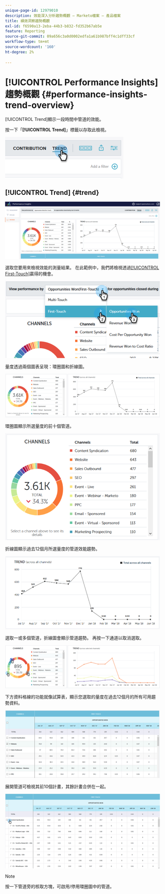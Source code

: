 ```yaml
---
unique-page-id: 12979010
description: 效能深入分析趨勢概觀 — Marketo檔案 — 產品檔案
title: 績效洞察趨勢概觀
exl-id: f6590a13-2eba-44b3-b832-fd352b67ab5e
feature: Reporting
source-git-commit: 09a656c3a0d0002edfa1a61b987bff4c1dff33cf
workflow-type: tm+mt
source-wordcount: '160'
ht-degree: 2%

---
```


# [!UICONTROL Performance Insights]趨勢概觀 {#performance-insights-trend-overview}

[!UICONTROL Trend]顯示一段時間中管道的效能。

按一下「**[!UICONTROL Trend]**」標籤以存取此檢視。

![](assets/1.png)

## [!UICONTROL Trend] {#trend}

![](assets/2-1.png)

選取您要用來檢視效能的測量結果。 在此範例中，我們將檢視透過[[!UICONTROL First-Touch]](/help/marketo/product-docs/reporting/revenue-cycle-analytics/revenue-tools/attribution/understanding-attribution.md)贏得的機會。

![](assets/3-2.png)

量度透過兩個圖表呈現：環圈圖和折線圖。

![](assets/4-1.png)

環圈圖顯示所選量度的前十個管道。

![](assets/5-2.png)

折線圖顯示過去12個月所選量度的管道效能趨勢。

![](assets/6-1.png)

選取一或多個管道，折線圖會顯示管道趨勢。 再按一下通道以取消選取。

![](assets/7.png)

下方資料格線的功能就像試算表，顯示您選取的量度在過去12個月的所有可用趨勢資料。

![](assets/8.png)

展開管道可檢視其前10個計畫，其餘計畫合併在一起。

![](assets/9-1.png)

>[!NOTE]
>
>按一下管道旁的核取方塊，可啟用/停用環圈圖中的管道。
